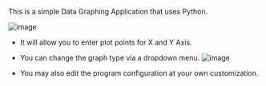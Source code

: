 This is a simple Data Graphing Application that uses Python.

![image](https://github.com/user-attachments/assets/faa79a06-d392-4b9b-9c46-f2bdc3cc975d)

- It will allow you to enter plot points for X and Y Axis.
- You can change the graph type via a dropdown menu.
  ![image](https://github.com/user-attachments/assets/82daf0c6-3a8a-4099-8331-02331137ace7)

- You may also edit the program configuration at your own customization.

